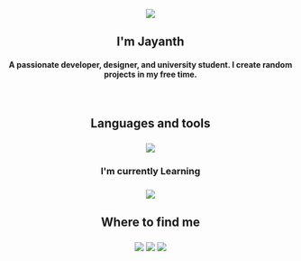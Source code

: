 <p align="center">
  <img src="https://github.com/user-attachments/assets/6a50f6f9-83f6-4c93-a80c-1c60b67d9b17">
</p>

<h2 align="center">I'm Jayanth</h2>
<h4 align="center">A passionate developer, designer, and university student. I create random projects in my free time.<h4>

<br>

<h2 align="center">Languages and tools<h3>
<p align="center">
  <img src="https://skillicons.dev/icons?i=html,css,js,ts,react,nodejs,swift,c,py,mysql,figma,git">
</p>

<h3 align="center">I'm currently Learning<h3>
<p align="center">
  <img src="https://skillicons.dev/icons?i=sass,tailwind,nextjs">
</p>

<h2 align="center">Where to find me<h3>
<p align="center">
  <a href="https://github.com/jayanthh71"><img src="https://skillicons.dev/icons?i=github"><a>
  <a href="mailto:jayanth37069@gmail.com"><img src="https://skillicons.dev/icons?i=gmail"><a>
  <a href="https://instagram.com/jayanthh.h"><img src="https://skillicons.dev/icons?i=instagram"><a>
</p>
